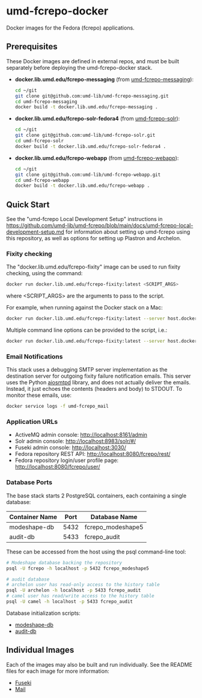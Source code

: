 # umd-fcrepo-docker

Docker images for the Fedora (fcrepo) applications.

## Prerequisites

These Docker images are defined in external repos, and must be built
separately before deploying the umd-fcrepo-docker stack.

* **docker.lib.umd.edu/fcrepo-messaging** (from [umd-fcrepo-messaging]):

    ```bash
    cd ~/git
    git clone git@github.com:umd-lib/umd-fcrepo-messaging.git
    cd umd-fcrepo-messaging
    docker build -t docker.lib.umd.edu/fcrepo-messaging .
    ```

* **docker.lib.umd.edu/fcrepo-solr-fedora4** (from [umd-fcrepo-solr]):

    ```bash
    cd ~/git
    git clone git@github.com:umd-lib/umd-fcrepo-solr.git
    cd umd-fcrepo-solr
    docker build -t docker.lib.umd.edu/fcrepo-solr-fedora4 .
    ```

* **docker.lib.umd.edu/fcrepo-webapp** (from [umd-fcrepo-webapp]):

    ```bash
    cd ~/git
    git clone git@github.com:umd-lib/umd-fcrepo-webapp.git
    cd umd-fcrepo-webapp
    docker build -t docker.lib.umd.edu/fcrepo-webapp .
    ```

## Quick Start

See the "umd-fcrepo Local Development Setup" instructions in
<https://github.com/umd-lib/umd-fcrepo/blob/main/docs/umd-fcrepo-local-development-setup.md>
for information about setting up umd-fcrepo using this repository, as well as
options for setting up Plastron and Archelon.

### Fixity checking

The "docker.lib.umd.edu/fcrepo-fixity" image can be used to run fixity checking,
using the command:

```bash
docker run docker.lib.umd.edu/fcrepo-fixity:latest <SCRIPT_ARGS>
```

where <SCRIPT_ARGS> are the arguments to pass to the script.

For example, when running against the Docker stack on a Mac:

```bash
docker run docker.lib.umd.edu/fcrepo-fixity:latest --server host.docker.internal:61613
```

Multiple command line options can be provided to the script, i.e.:

```bash
docker run docker.lib.umd.edu/fcrepo-fixity:latest --server host.docker.internal:61613 --age P6M
```

### Email Notifications

This stack uses a debugging SMTP server implementation as the destination server
for outgoing fixity failure notification emails. This server uses the Python [aiosmtpd]
library, and does not actually deliver the emails. Instead, it just echoes the contents
(headers and body) to STDOUT. To monitor these emails, use:

```bash
docker service logs -f umd-fcrepo_mail
```

### Application URLs

* ActiveMQ admin console: <http://localhost:8161/admin>
* Solr admin console: <http://localhost:8983/solr/#/>
* Fuseki admin console: <http://localhost:3030/>
* Fedora repository REST API: <http://localhost:8080/fcrepo/rest/>
* Fedora repository login/user profile page: <http://localhost:8080/fcrepo/user/>

### Database Ports

The base stack starts 2 PostgreSQL containers, each containing a single
database:

| Container Name | Port | Database Name     |
|----------------|------|-------------------|
| modeshape-db   | 5432 | fcrepo_modeshape5 |
| audit-db       | 5433 | fcrepo_audit      |

These can be accessed from the host using the psql command-line tool:

```bash
# Modeshape database backing the repository
psql -U fcrepo -h localhost -p 5432 fcrepo_modeshape5

# audit database
# archelon user has read-only access to the history table
psql -U archelon -h localhost -p 5433 fcrepo_audit
# camel user has read/write access to the history table
psql -U camel -h localhost -p 5433 fcrepo_audit
```

Database initialization scripts:

* [modeshape-db](postgres-modeshape/init-modeshape-db.sh)
* [audit-db](postgres-audit/init-audit-db.sh)

## Individual Images

Each of the images may also be built and run individually. See the README
files for each image for more information:

* [Fuseki](fuseki/README.md)
* [Mail](mail/README.md)

[umd-fcrepo-messaging]: https://github.com/umd-lib/umd-fcrepo-messaging
[umd-fcrepo-solr]: https://github.com/umd-lib/umd-fcrepo-solr
[umd-fcrepo-webapp]: https://github.com/umd-lib/umd-fcrepo-webapp
[aiosmtpd]: https://aiosmtpd.readthedocs.io/en/latest/README.html

